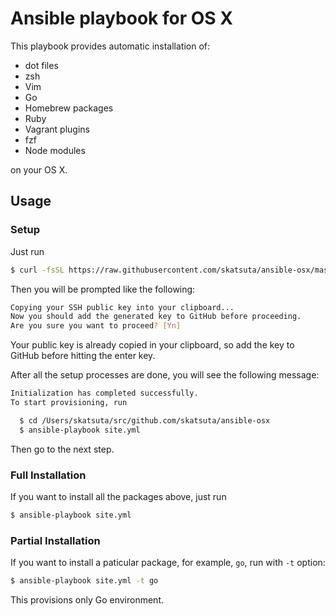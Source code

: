 # Ansible playbook for OS X

This playbook provides automatic installation of:

- dot files
- zsh
- Vim
- Go
- Homebrew packages
- Ruby
- Vagrant plugins
- fzf
- Node modules

on your OS X.

## Usage

### Setup

Just run

```sh
$ curl -fsSL https://raw.githubusercontent.com/skatsuta/ansible-osx/master/install | bash
```

Then you will be prompted like the following:

```sh
Copying your SSH public key into your clipboard...
Now you should add the generated key to GitHub before proceeding.
Are you sure you want to proceed? [Yn] 
```

Your public key is already copied in your clipboard, so add the key to GitHub before hitting the enter key.

After all the setup processes are done, you will see the following message:

```sh
Initialization has completed successfully.
To start provisioning, run

  $ cd /Users/skatsuta/src/github.com/skatsuta/ansible-osx
  $ ansible-playbook site.yml
```

Then go to the next step.

### Full Installation

If you want to install all the packages above, just run

```sh
$ ansible-playbook site.yml
```

### Partial Installation

If you want to install a paticular package, for example, `go`, run with `-t` option:

```sh
$ ansible-playbook site.yml -t go
```

This provisions only Go environment.